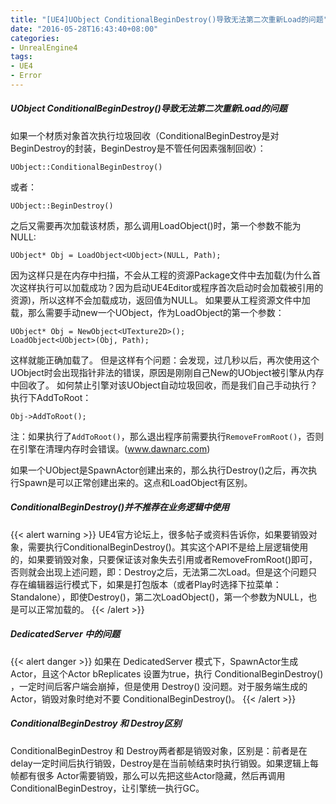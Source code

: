 ```yaml
---
title: "[UE4]UObject ConditionalBeginDestroy()导致无法第二次重新Load的问题"
date: "2016-05-28T16:43:40+08:00"
categories:
- UnrealEngine4
tags:
- UE4
- Error
---
```


##### UObject ConditionalBeginDestroy()导致无法第二次重新Load的问题

如果一个材质对象首次执行垃圾回收（ConditionalBeginDestroy是对BeginDestroy的封装，BeginDestroy是不管任何因素强制回收）：

    UObject::ConditionalBeginDestroy()
或者：

    UObject::BeginDestroy()

之后又需要再次加载该材质，那么调用LoadObject<T>()时，第一个参数不能为NULL:

    UObject* Obj = LoadObject<UObject>(NULL, Path);


因为这样只是在内存中扫描，不会从工程的资源Package文件中去加载(为什么首次这样执行可以加载成功？因为启动UE4Editor或程序首次启动时会加载被引用的资源)，所以这样不会加载成功，返回值为NULL。
如果要从工程资源文件中加载，那么需要手动new一个UObject，作为LoadObject的第一个参数：

    UObject* Obj = NewObject<UTexture2D>();
    LoadObject<UObject>(Obj, Path);

这样就能正确加载了。
但是这样有个问题：会发现，过几秒以后，再次使用这个UObject时会出现指针非法的错误，原因是刚刚自己New的UObject被引擎从内存中回收了。
如何禁止引擎对该UObject自动垃圾回收，而是我们自己手动执行？执行下AddToRoot：

    Obj->AddToRoot();

注：如果执行了`AddToRoot()`，那么退出程序前需要执行`RemoveFromRoot()`，否则在引擎在清理内存时会错误。(www.dawnarc.com)

如果一个UObject是SpawnActor创建出来的，那么执行Destroy()之后，再次执行Spawn是可以正常创建出来的。这点和LoadObject有区别。

##### ConditionalBeginDestroy()并不推荐在业务逻辑中使用

{{< alert warning >}}
UE4官方论坛上，很多帖子或资料告诉你，如果要销毁对象，需要执行ConditionalBeginDestroy()。其实这个API不是给上层逻辑使用的，如果要销毁对象，只要保证该对象失去引用或者RemoveFromRoot()即可，否则就会出现上述问题，即：Destroy之后，无法第二次Load。但是这个问题只存在编辑器运行模式下，如果是打包版本（或者Play时选择下拉菜单：Standalone），即使Destroy()，第二次LoadObject()，第一个参数为NULL，也是可以正常加载的。
{{< /alert >}}

##### DedicatedServer 中的问题
{{< alert danger >}}
如果在 DedicatedServer 模式下，SpawnActor生成Actor，且这个Actor bReplicates 设置为true，执行 ConditionalBeginDestroy() ，一定时间后客户端会崩掉，但是使用 Destroy() 没问题。对于服务端生成的 Actor，销毁对象时绝对不要 ConditionalBeginDestroy()。
{{< /alert >}}

##### ConditionalBeginDestroy 和 Destroy区别
ConditionalBeginDestroy 和 Destroy两者都是销毁对象，区别是：前者是在delay一定时间后执行销毁，Destroy是在当前帧结束时执行销毁。如果逻辑上每帧都有很多 Actor需要销毁，那么可以先把这些Actor隐藏，然后再调用ConditionalBeginDestroy，让引擎统一执行GC。
